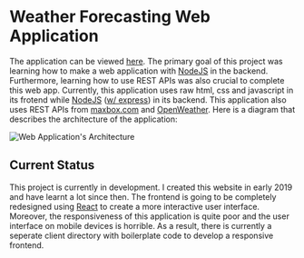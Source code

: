 # Weather Forecasting Web Application
The application can be viewed [here](https://khara-weather-website.herokuapp.com/). The primary goal of this project was learning how to make a web application with [NodeJS](https://nodejs.org/en/)
in the backend. Furthermore, learning how to use REST APIs was also crucial to complete this web app. Currently, this application uses raw html, css and javascript in its frotend
while [NodeJS](https://nodejs.org/en/) ([w/ express](https://expressjs.com/)) in its backend. This application also uses REST APIs from [maxbox.com](https://www.mapbox.com/)
and [OpenWeather](https://openweathermap.org/). Here is a diagram that describes the architecture of the application:

![Web Application's Architecture](https://i.ibb.co/y6Rwpg2/Weather-app-architecture.png)

## Current Status
This project is currently in development. I created this website in early 2019 and have learnt a lot since then. The frontend is going to be completely redesigned using 
[React](https://reactjs.org/) to create a more interactive user interface. Moreover, the responsiveness of this application is quite poor and the user interface on mobile 
devices is horrible. As a result, there is currently a seperate client directory with boilerplate code to develop a responsive frontend. 
